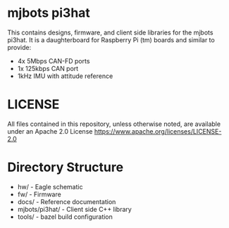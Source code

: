 # mjbots pi3hat #

This contains designs, firmware, and client side libraries for the
mjbots pi3hat.  It is a daughterboard for Raspberry Pi (tm) boards and
similar to provide:

* 4x 5Mbps CAN-FD ports
* 1x 125kbps CAN port
* 1kHz IMU with attitude reference

# LICENSE #

All files contained in this repository, unless otherwise noted, are
available under an Apache 2.0 License
https://www.apache.org/licenses/LICENSE-2.0

# Directory Structure #

* hw/ - Eagle schematic
* fw/ - Firmware
* docs/ - Reference documentation
* mjbots/pi3hat/ - Client side C++ library
* tools/ - bazel build configuration
